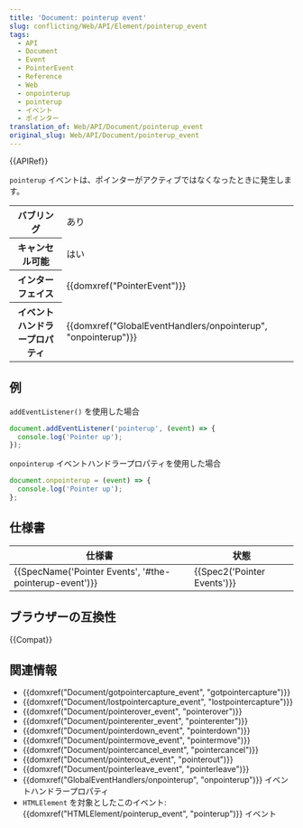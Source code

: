 ```yaml
---
title: 'Document: pointerup event'
slug: conflicting/Web/API/Element/pointerup_event
tags:
  - API
  - Document
  - Event
  - PointerEvent
  - Reference
  - Web
  - onpointerup
  - pointerup
  - イベント
  - ポインター
translation_of: Web/API/Document/pointerup_event
original_slug: Web/API/Document/pointerup_event
---
```


{{APIRef}}

`pointerup` イベントは、ポインターがアクティブではなくなったときに発生します。

<table class="properties">
  <tbody>
    <tr>
      <th scope="row">バブリング</th>
      <td>あり</td>
    </tr>
    <tr>
      <th scope="row">キャンセル可能</th>
      <td>はい</td>
    </tr>
    <tr>
      <th scope="row">インターフェイス</th>
      <td>{{domxref("PointerEvent")}}</td>
    </tr>
    <tr>
      <th scope="row">イベントハンドラープロパティ</th>
      <td>
        {{domxref("GlobalEventHandlers/onpointerup", "onpointerup")}}
      </td>
    </tr>
  </tbody>
</table>

## 例

`addEventListener()` を使用した場合

```js
document.addEventListener('pointerup', (event) => {
  console.log('Pointer up');
});
```

`onpointerup` イベントハンドラープロパティを使用した場合

```js
document.onpointerup = (event) => {
  console.log('Pointer up');
};
```

## 仕様書

| 仕様書                                                                   | 状態                                 |
| ------------------------------------------------------------------------ | ------------------------------------ |
| {{SpecName('Pointer Events', '#the-pointerup-event')}} | {{Spec2('Pointer Events')}} |

## ブラウザーの互換性

{{Compat}}

## 関連情報

- {{domxref("Document/gotpointercapture_event", "gotpointercapture")}}
- {{domxref("Document/lostpointercapture_event", "lostpointercapture")}}
- {{domxref("Document/pointerover_event", "pointerover")}}
- {{domxref("Document/pointerenter_event", "pointerenter")}}
- {{domxref("Document/pointerdown_event", "pointerdown")}}
- {{domxref("Document/pointermove_event", "pointermove")}}
- {{domxref("Document/pointercancel_event", "pointercancel")}}
- {{domxref("Document/pointerout_event", "pointerout")}}
- {{domxref("Document/pointerleave_event", "pointerleave")}}
- {{domxref("GlobalEventHandlers/onpointerup", "onpointerup")}} イベントハンドラープロパティ
- `HTMLElement` を対象としたこのイベント: {{domxref("HTMLElement/pointerup_event", "pointerup")}} イベント
